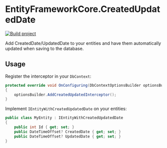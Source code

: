# EntityFrameworkCore.CreatedUpdatedDate

[![Build project](https://github.com/benbristow/EntityFrameworkCore.CreatedUpdatedDate/actions/workflows/main.yml/badge.svg?event=push)](https://github.com/benbristow/EntityFrameworkCore.CreatedUpdatedDate/actions/workflows/main.yml)

Add CreatedDate/UpdatedDate to your entities and have them automatically updated when saving to the database.

## Usage

Register the interceptor in your `DbContext`:

```csharp
protected override void OnConfiguring(DbContextOptionsBuilder optionsBuilder)
{
    optionsBuilder.AddCreatedUpdatedInterceptor();
}
```

Implement `IEntityWithCreatedUpdatedDate` on your entities:

```csharp
public class MyEntity : IEntityWithCreatedUpdatedDate
{
    public int Id { get; set; }
    public DateTimeOffset? CreatedDate { get; set; }
    public DateTimeOffset? UpdatedDate { get; set; }
}
```

